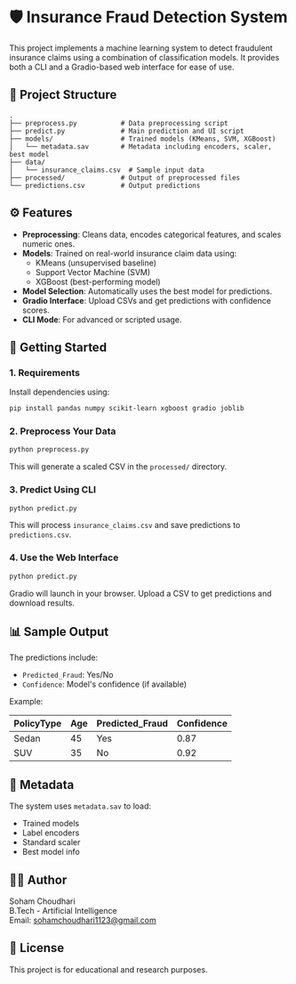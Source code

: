 
# 🛡️ Insurance Fraud Detection System

This project implements a machine learning system to detect fraudulent insurance claims using a combination of classification models. It provides both a CLI and a Gradio-based web interface for ease of use.

## 📂 Project Structure

```
.
├── preprocess.py           # Data preprocessing script
├── predict.py              # Main prediction and UI script
├── models/                 # Trained models (KMeans, SVM, XGBoost)
│   └── metadata.sav        # Metadata including encoders, scaler, best model
├── data/
│   └── insurance_claims.csv  # Sample input data
├── processed/              # Output of preprocessed files
└── predictions.csv         # Output predictions
```

## ⚙️ Features

- **Preprocessing**: Cleans data, encodes categorical features, and scales numeric ones.
- **Models**: Trained on real-world insurance claim data using:
  - KMeans (unsupervised baseline)
  - Support Vector Machine (SVM)
  - XGBoost (best-performing model)
- **Model Selection**: Automatically uses the best model for predictions.
- **Gradio Interface**: Upload CSVs and get predictions with confidence scores.
- **CLI Mode**: For advanced or scripted usage.

## 🚀 Getting Started

### 1. Requirements

Install dependencies using:

```bash
pip install pandas numpy scikit-learn xgboost gradio joblib
```

### 2. Preprocess Your Data

```bash
python preprocess.py
```

This will generate a scaled CSV in the `processed/` directory.

### 3. Predict Using CLI

```bash
python predict.py
```

This will process `insurance_claims.csv` and save predictions to `predictions.csv`.

### 4. Use the Web Interface

```bash
python predict.py
```

Gradio will launch in your browser. Upload a CSV to get predictions and download results.

## 📊 Sample Output

The predictions include:

- `Predicted_Fraud`: Yes/No
- `Confidence`: Model's confidence (if available)

Example:

| PolicyType | Age | Predicted_Fraud | Confidence |
|------------|-----|------------------|------------|
| Sedan      | 45  | Yes              | 0.87       |
| SUV        | 35  | No               | 0.92       |

## 📁 Metadata

The system uses `metadata.sav` to load:

- Trained models
- Label encoders
- Standard scaler
- Best model info

## 👨‍💻 Author

Soham Choudhari  
B.Tech - Artificial Intelligence  
Email: sohamchoudhari1123@gmail.com

## 📜 License

This project is for educational and research purposes.
